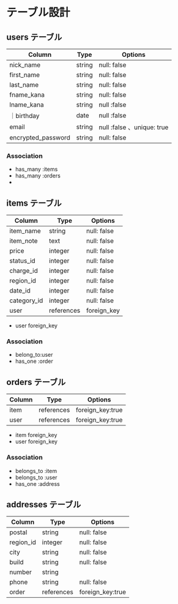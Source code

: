 # テーブル設計




## users テーブル


| Column   | Type   | Options     |
|--------  |------  |-----------  |
|nick_name| string | null: false  |
|first_name| string | null: false |
|last_name | string | null: false |
|fname_kana| string | null: false |
|lname_kana| string | null :false |
｜birthday  | date  | null :false  |
| email    | string | null :false 、unique: true|    
| encrypted_password | string | null: false    |



### Association
- has_many :items
- has_many :orders
- 
  

## items テーブル

| Column        | Type   | Options     |
| ------------- | ------ | ----------- |
| item_name     | string | null: false |
| item_note     | text   | null: false |
| price         | integer| null: false |             
| status_id     | integer| null: false |
| charge_id     | integer| null: false |
| region_id     | integer| null: false |
| date_id       | integer| null: false |
| category_id   | integer| null: false |
| user          | references | foreign_key|
             

* user foreign_key

### Association

- belong_to:user
- has_one :order

   

## orders テーブル

| Column   | Type       | Options                        |
| -------  | ---------- | ------------------------------ |
| item     | references |   foreign_key:true             |
| user     | references |    foreign_key:true            |

* item    foreign_key
* user    foreign_key


### Association

- belongs_to :item
- belongs_to :user
- has_one    :address

## addresses テーブル
| Column   | Type       | Options       |
| -------  | ---------- | ------------- |
| postal   | string     |   null: false | 
| region_id| integer    |   null: false |                             
| city     | string     |   null: false |  
| build    | string     |   null: false |                         
| number   | string     |               |                            
| phone    | string     |   null: false |                             
| order    | references |foreign_key:true |
 
